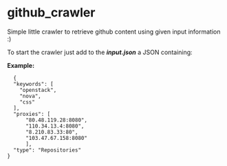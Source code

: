 # github_crawler
Simple little crawler to retrieve github content using given input information :)

To start the crawler just add to the ***input.json*** a JSON containing:

**Example:**

```
  {
  "keywords": [
    "openstack",
    "nova",
    "css"
  ],
  "proxies": [
      "80.48.119.28:8080",
      "110.34.13.4:8080",
      "8.210.83.33:80",
      "103.47.67.158:8080"
      ],
  "type": "Repositories"
}
```
